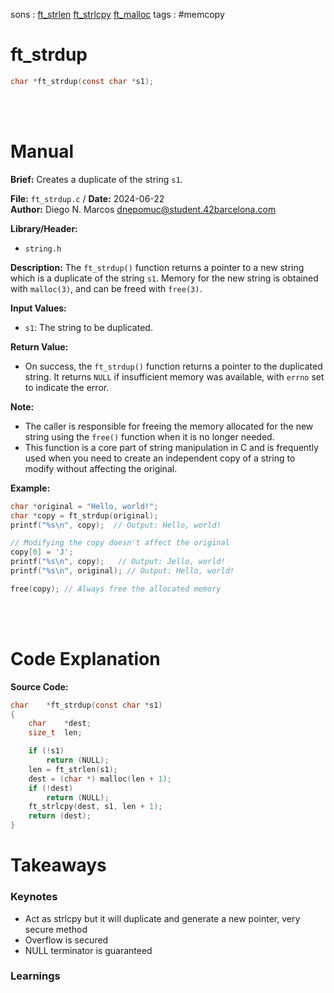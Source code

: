 sons : [ft_strlen](ft_strlen.md) [ft_strlcpy](ft_strlcpy.md) [ft_malloc](ft_malloc)
tags : #memcopy
# ft_strdup 
``` c 
char *ft_strdup(const char *s1);
```
<br>
<br>

# Manual
**Brief:**
Creates a duplicate of the string `s1`.

**File:** `ft_strdup.c` / **Date:** 2024-06-22  
**Author:** Diego N. Marcos <dnepomuc@student.42barcelona.com>

**Library/Header:**
* `string.h`

**Description:**
The `ft_strdup()` function returns a pointer to a new string which is a duplicate of the string `s1`.  Memory for the new string is obtained with `malloc(3)`, and can be freed with `free(3)`.

**Input Values:**
* `s1`: The string to be duplicated.

**Return Value:**
* On success, the `ft_strdup()` function returns a pointer to the duplicated string. It returns `NULL` if insufficient memory was available, with `errno` set to indicate the error.

**Note:**
- The caller is responsible for freeing the memory allocated for the new string using the `free()` function when it is no longer needed.
- This function is a core part of string manipulation in C and is frequently used when you need to create an independent copy of a string to modify without affecting the original.


**Example:**
```c
char *original = "Hello, world!";
char *copy = ft_strdup(original);
printf("%s\n", copy);  // Output: Hello, world!

// Modifying the copy doesn't affect the original
copy[0] = 'J';
printf("%s\n", copy);   // Output: Jello, world!
printf("%s\n", original); // Output: Hello, world!

free(copy); // Always free the allocated memory
```

<br>
<br>

# Code Explanation
**Source Code:**
``` C
char	*ft_strdup(const char *s1)
{
	char	*dest;
	size_t	len;

	if (!s1)
		return (NULL);
	len = ft_strlen(s1);
	dest = (char *) malloc(len + 1);
	if (!dest)
		return (NULL);
	ft_strlcpy(dest, s1, len + 1);
	return (dest);
}

```

# Takeaways
### Keynotes
- Act as strlcpy but it will duplicate and generate a new pointer, very secure method
- Overflow is secured
- NULL terminator is guaranteed

### Learnings

